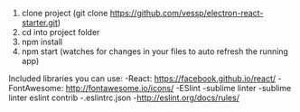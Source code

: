 1. clone project (git clone https://github.com/vessp/electron-react-starter.git)
2. cd into project folder
3. npm install
4. npm start (watches for changes in your files to auto refresh the running app)


Included libraries you can use:
  -React: https://facebook.github.io/react/
  -FontAwesome: http://fontawesome.io/icons/
  -ESlint
    -sublime linter
    -sublime linter eslint contrib
    -.eslintrc.json
    -http://eslint.org/docs/rules/